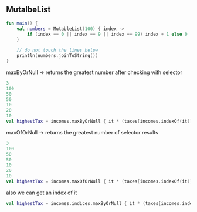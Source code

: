 ## MutalbeList

```kotlin
fun main() {
    val numbers = MutableList(100) { index ->
        if (index == 0 || index == 9 || index == 99) index + 1 else 0
    }

    // do not touch the lines below 
    println(numbers.joinToString())
}
```

maxByOrNull -> returns the greatest number after checking with selector

```kotlin
3
100
50
50
10
20
10
val highestTax = incomes.maxByOrNull { it * (taxes[incomes.indexOf(it)] * 0.01) } // returns 100
```


maxOfOrNull -> returns the greatest number of selector results
```kotlin
3
100
50
50
10
20
10
val highestTax = incomes.maxOfOrNull { it * (taxes[incomes.indexOf(it)] * 0.01) } // returns 10.0
```

also we can get an index of it
```kotlin
val highestTax = incomes.indices.maxByOrNull { it * (taxes[incomes.indexOf(it)] * 0.01) } // returns 100
```
